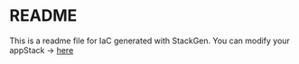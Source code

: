 # README
This is a readme file for IaC generated with StackGen.
You can modify your appStack -> [here](http://stage.dev.stackgen.com/appstacks/88e7f596-b9cd-4052-9435-4847c23edfe0)
